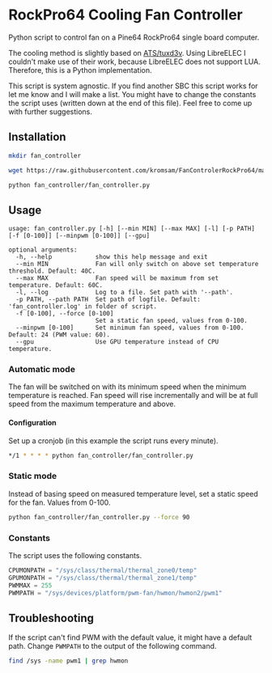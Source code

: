 # RockPro64 Cooling Fan Controller

Python script to control fan on a Pine64 RockPro64 single board computer.

The cooling method is slightly based on [ATS/tuxd3v](https://github.com/tuxd3v/ats). Using LibreELEC I couldn't make use of their work, because LibreELEC does not support LUA. Therefore, this is a Python implementation.

This script is system agnostic. If you find another SBC this script works for let me know and I will make a list. You might have to change the constants the script uses (written down at the end of this file). Feel free to come up with further suggestions.

## Installation

```sh
mkdir fan_controller
```
```sh
wget https://raw.githubusercontent.com/kromsam/FanControlerRockPro64/main/fan_controller.py -O fan_controller/fan_controller.py
```
```sh
python fan_controller/fan_controller.py
```

## Usage

```
usage: fan_controller.py [-h] [--min MIN] [--max MAX] [-l] [-p PATH] [-f [0-100]] [--minpwm [0-100]] [--gpu]

optional arguments:
  -h, --help            show this help message and exit
  --min MIN             Fan will only switch on above set temperature threshold. Default: 40C.
  --max MAX             Fan speed will be maximum from set temperature. Default: 60C.
  -l, --log             Log to a file. Set path with '--path'.
  -p PATH, --path PATH  Set path of logfile. Default: 'fan_controller.log' in folder of script.
  -f [0-100], --force [0-100]
                        Set a static fan speed, values from 0-100.
  --minpwm [0-100]      Set minimum fan speed, values from 0-100. Default: 24 (PWM value: 60).
  --gpu                 Use GPU temperature instead of CPU temperature.
```

### Automatic mode

The fan will be switched on with its minimum speed when the minimum temperature is reached. Fan speed will rise incrementally and will be at full speed from the maximum temperature and above.

#### Configuration

Set up a cronjob (in this example the script runs every minute).
```sh
*/1 * * * * python fan_controller/fan_controller.py
```

### Static mode

Instead of basing speed on measured temperature level, set a static speed for the fan. Values from 0-100.

```sh
python fan_controller/fan_controller.py --force 90
```

### Constants

The script uses the following constants.

```python
CPUMONPATH = "/sys/class/thermal/thermal_zone0/temp"
GPUMONPATH = "/sys/class/thermal/thermal_zone1/temp"
PWMMAX = 255
PWMPATH = "/sys/devices/platform/pwm-fan/hwmon/hwmon2/pwm1"
```

## Troubleshooting

If the script can't find PWM with the default value, it might have a default path. Change `PWMPATH` to the output of the following command.

```sh
find /sys -name pwm1 | grep hwmon
```
